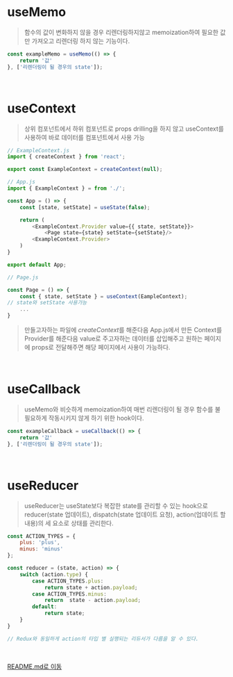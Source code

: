# **useMemo**

> 함수의 값이 변화하지 않을 경우 리렌더링하지않고 memoization하여 필요한 값만 가져오고 리렌더링 하지 않는 기능이다.
```js
const exampleMemo = useMemo(() => {
    return '값'
}, ['리렌더링이 될 경우의 state']);
```
<br>

# **useContext**

> 상위 컴포넌트에서 하위 컴포넌트로 props drilling을 하지 않고 useContext를 사용하여 바로 데이터를 컴포넌트에서 사용 가능
```js
// ExampleContext.js
import { createContext } from 'react';

export const ExampleContext = createContext(null);
```
```js
// App.js
import { ExampleContext } = from './';

const App = () => {
    const [state, setState] = useState(false);

    return (
        <ExampleContext.Provider value={{ state, setState}}>
            <Page state={state} setState={setState}/>
        <ExampleContext.Provider>
    )
}

export default App;
```
```js
// Page.js

const Page = () => {
    const { state, setState } = useContext(EampleContext);
// state와 setState 사용가능
    ...
}

```
> 만들고자하는 파일에 *createContext*를 해준다음 App.js에서 만든 Context를 Provider를 해준다음 value로 주고자하는 데이터를 삽입해주고 원하는 페이지에 props로 전달해주면 해당 페이지에서 사용이 가능하다.

<br>

# **useCallback**

> useMemo와 비슷하게 memoization하여 매번 리렌더링이 될 경우 함수를 불필요하게 작동시키지 않게 하기 위한 hook이다.
```js
const exampleCallback = useCallback(() => {
    return '값'
}, ['리렌더링이 될 경우의 state']);
```

<br>

# **useReducer**

> useReducer는 useState보다 복잡한 state를 관리할 수 있는 hook으로 reducer(state 업데이트), dispatch(state 업데이트 요청), action(업데이트 할 내용)의 세 요소로 상태를 관리한다.
```js
const ACTION_TYPES = {
    plus: 'plus',
    minus: 'minus'
};

const reducer = (state, action) => {
    switch (action.type) {
        case ACTION_TYPES.plus: 
            return state + action.payload;
        case ACTION_TYPES.minus:
            return  state - action.payload;
        default:
            return state;
    }
}

// Redux와 동일하게 action의 타입 별 실행되는 리듀서가 다름을 알 수 있다.
```

<br>

[README.md로 이동](../../README.md)
